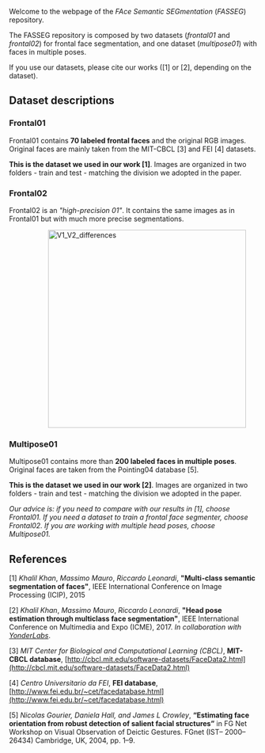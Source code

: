 Welcome to the webpage of the *FAce Semantic SEGmentation* (*FASSEG*) repository.

The FASSEG repository is composed by two datasets (*frontal01* and *frontal02*) for frontal face segmentation, and one dataset (*multipose01*) with faces in multiple poses.

If you use our datasets, please cite our works ([1] or [2], depending on the dataset).

## Dataset descriptions

### Frontal01

Frontal01 contains **70 labeled frontal faces** and the original RGB images. Original faces are mainly taken from the MIT-CBCL [3] and FEI [4] datasets. 

**This is the dataset we used in our work [1]**. Images are organized in two folders - train and test - matching the division we adopted in the paper.

### Frontal02

Frontal02 is an *"high-precision 01"*. It contains the same images as in Frontal01 but with much more precise segmentations.

<p> &nbsp; &nbsp; &nbsp; &nbsp; &nbsp; &nbsp; &nbsp; &nbsp; &nbsp; &nbsp; <img src="https://raw.githubusercontent.com/massimomauro/FASSEG-dataset/master/other/V1V2_diff.png" alt="V1_V2_differences" width="400" align="center"> </p>

### Multipose01
Multipose01 contains more than **200 labeled faces in multiple poses**. Original faces are taken from the Pointing04 database [5].

**This is the dataset we used in our work [2]**. Images are organized in two folders - train and test - matching the division we adopted in the paper.

*Our advice is: if you need to compare with our results in [1], choose Frontal01. If you need a dataset to train a frontal face segmenter, choose Frontal02. If you are working with multiple head poses, choose Multipose01.*


## References

[1] *Khalil Khan*, *Massimo Mauro*, *Riccardo Leonardi*, **"Multi-class semantic segmentation of faces"**, IEEE International Conference on Image Processing (ICIP), 2015

[2] *Khalil Khan*, *Massimo Mauro*, *Riccardo Leonardi*, **"Head pose estimation through multiclass face segmentation"**, IEEE International Conference on Multimedia and Expo (ICME), 2017. *In collaboration with [YonderLabs](www.yonderlabs.com)*.

[3] *MIT Center for Biological and Computational Learning (CBCL)*, **MIT-CBCL database**, [http://cbcl.mit.edu/software-datasets/FaceData2.html](http://cbcl.mit.edu/software-datasets/FaceData2.html)

[4] *Centro Universitario da FEI*, **FEI database**,
[http://www.fei.edu.br/~cet/facedatabase.html](http://www.fei.edu.br/~cet/facedatabase.html)

[5] *Nicolas Gourier, Daniela Hall, and James L Crowley*, **“Estimating face orientation from robust detection of salient facial structures”** in FG Net Workshop on Visual Observation of Deictic Gestures. FGnet (IST– 2000–26434) Cambridge, UK, 2004, pp. 1–9.
